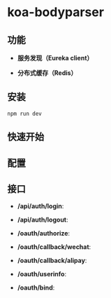 koa-bodyparser
===============




## 功能

* **服务发现（Eureka client）**

* **分布式缓存（Redis）**




## 安装
  ```
  npm run dev
  ```

## 快速开始


## 配置


## 接口

* **/api/auth/login**:

* **/api/auth/logout**:

* **/oauth/authorize**:

* **/oauth/callback/wechat**:

* **/oauth/callback/alipay**:

* **/oauth/userinfo**:

* **/oauth/bind**:

